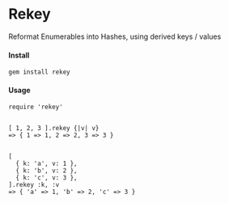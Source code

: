 Rekey
======

Reformat Enumerables into Hashes, using derived keys / values

#### Install
```gem install rekey```


#### Usage
```
require 'rekey'


[ 1, 2, 3 ].rekey {|v| v}
=> { 1 => 1, 2 => 2, 3 => 3 }


[
  { k: 'a', v: 1 },
  { k: 'b', v: 2 },
  { k: 'c', v: 3 },
].rekey :k, :v
=> { 'a' => 1, 'b' => 2, 'c' => 3 }
```
